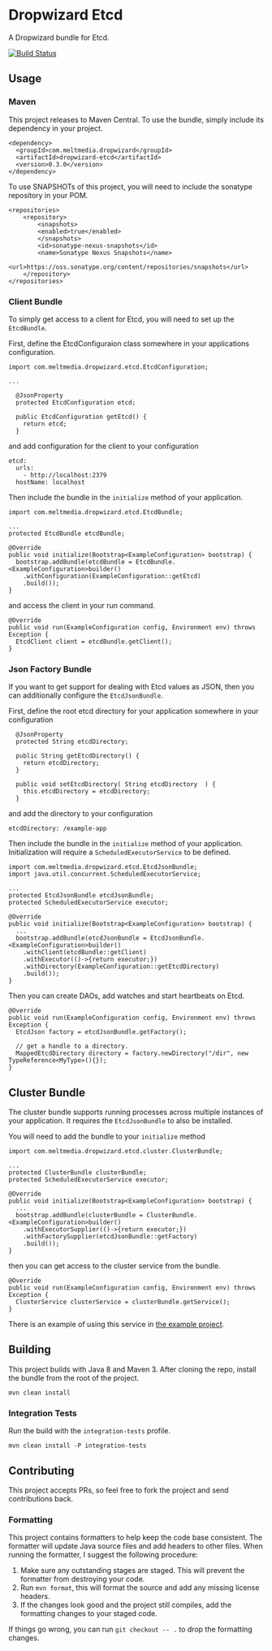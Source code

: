 # Dropwizard Etcd

A Dropwizard bundle for Etcd.

[![Build Status](https://travis-ci.org/meltmedia/dropwizard-etcd.svg)](https://travis-ci.org/meltmedia/dropwizard-etcd)

## Usage

### Maven

This project releases to Maven Central.  To use the bundle, simply include its dependency in your project.

```
<dependency>
  <groupId>com.meltmedia.dropwizard</groupId>
  <artifactId>dropwizard-etcd</artifactId>
  <version>0.3.0</version>
</dependency>
```

To use SNAPSHOTs of this project, you will need to include the sonatype repository in your POM.

```
<repositories>
    <repository>
        <snapshots>
        <enabled>true</enabled>
        </snapshots>
        <id>sonatype-nexus-snapshots</id>
        <name>Sonatype Nexus Snapshots</name>
        <url>https://oss.sonatype.org/content/repositories/snapshots</url>
    </repository>
</repositories>
```

### Client Bundle

To simply get access to a client for Etcd, you will need to set up the `EtcdBundle`.

First, define the EtcdConfiguraion class somewhere in your applications configuration.

```
import com.meltmedia.dropwizard.etcd.EtcdConfiguration;

...

  @JsonProperty
  protected EtcdConfiguration etcd;

  public EtcdConfiguration getEtcd() {
    return etcd;
  }
```

and add configuration for the client to your configuration

```
etcd:
  urls:
    - http://localhost:2379
  hostName: localhost
```

Then include the bundle in the `initialize` method of your application.

```
import com.meltmedia.dropwizard.etcd.EtcdBundle;

...
protected EtcdBundle etcdBundle;

@Override
public void initialize(Bootstrap<ExampleConfiguration> bootstrap) {
  bootstrap.addBundle(etcdBundle = EtcdBundle.<ExampleConfiguration>builder()
    .withConfiguration(ExampleConfiguration::getEtcd)
    .build());
}
```

and access the client in your run command.

```
@Override
public void run(ExampleConfiguration config, Environment env) throws Exception {
  EtcdClient client = etcdBundle.getClient();
}
```


### Json Factory Bundle

If you want to get support for dealing with Etcd values as JSON, then you can additionally configure the `EtcdJsonBundle`.

First, define the root etcd directory for your application somewhere in your configuration

```
  @JsonProperty
  protected String etcdDirectory;
  
  public String getEtcdDirectory() {
    return etcdDirectory;
  }
  
  public void setEtcdDirectory( String etcdDirectory  ) {
    this.etcdDirectory = etcdDirectory;
  }
```

and add the directory to your configuration

```
etcdDirectory: /example-app
```

Then include the bundle in the `initialize` method of your application.  Initialization will require a `ScheduledExecutorService` to be defined.

```
import com.meltmedia.dropwizard.etcd.EtcdJsonBundle;
import java.util.concurrent.ScheduledExecutorService;

...
protected EtcdJsonBundle etcdJsonBundle;
protected ScheduledExecutorService executor;

@Override
public void initialize(Bootstrap<ExampleConfiguration> bootstrap) {
  ...
  bootstrap.addBundle(etcdJsonBundle = EtcdJsonBundle.<ExampleConfiguration>builder()
    .withClient(etcdBundle::getClient)
    .withExecutor(()->{return executor;})
    .withDirectory(ExampleConfiguration::getEtcdDirectory)
    .build());
}
```

Then you can create DAOs, add watches and start heartbeats on Etcd.

```
@Override
public void run(ExampleConfiguration config, Environment env) throws Exception {
  EtcdJson factory = etcdJsonBundle.getFactory();
  
  // get a handle to a directory.
  MappedEtcdDirectory directory = factory.newDirectory("/dir", new TypeReference<MyType>(){});
}
```

## Cluster Bundle

The cluster bundle supports running processes across multiple instances of your application.  It requires the
`EtcdJsonBundle` to also be installed.

You will need to add the bundle to your `initialize` method

```
import com.meltmedia.dropwizard.etcd.cluster.ClusterBundle;

...
protected ClusterBundle clusterBundle;
protected ScheduledExecutorService executor;

@Override
public void initialize(Bootstrap<ExampleConfiguration> bootstrap) {
  ...
  bootstrap.addBundle(clusterBundle = ClusterBundle.<ExampleConfiguration>builder()
    .withExecutorSupplier(()->{return executor;})
    .withFactorySupplier(etcdJsonBundle::getFactory)
    .build());
}
```

then you can get access to the cluster service from the bundle.

```
@Override
public void run(ExampleConfiguration config, Environment env) throws Exception {
  ClusterService clusterService = clusterBundle.getService();
}
```

There is an example of using this service in [the example project](example/src/main/java/com/meltmedia/dropwizard/etcd/example/HelloProcessor.java).

## Building

This project builds with Java 8 and Maven 3.  After cloning the repo, install the bundle from the root of the project.

```
mvn clean install
```

### Integration Tests

Run the build with the `integration-tests` profile.

```
mvn clean install -P integration-tests
```

## Contributing

This project accepts PRs, so feel free to fork the project and send contributions back.

### Formatting

This project contains formatters to help keep the code base consistent.  The formatter will update Java source files and add headers to other files.  When running the formatter, I suggest the following procedure:

1. Make sure any outstanding stages are staged.  This will prevent the formatter from destroying your code.
2. Run `mvn format`, this will format the source and add any missing license headers.
3. If the changes look good and the project still compiles, add the formatting changes to your staged code.

If things go wrong, you can run `git checkout -- .` to drop the formatting changes. 
